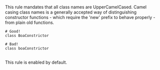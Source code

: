 This rule mandates that all class names are UpperCamelCased.
Camel casing class names is a generally accepted way of
distinguishing constructor functions - which require the 'new'
prefix to behave properly - from plain old functions.
<pre>
<code># Good!
class BoaConstrictor

# Bad!
class boaConstrictor
</code>
</pre>
This rule is enabled by default.